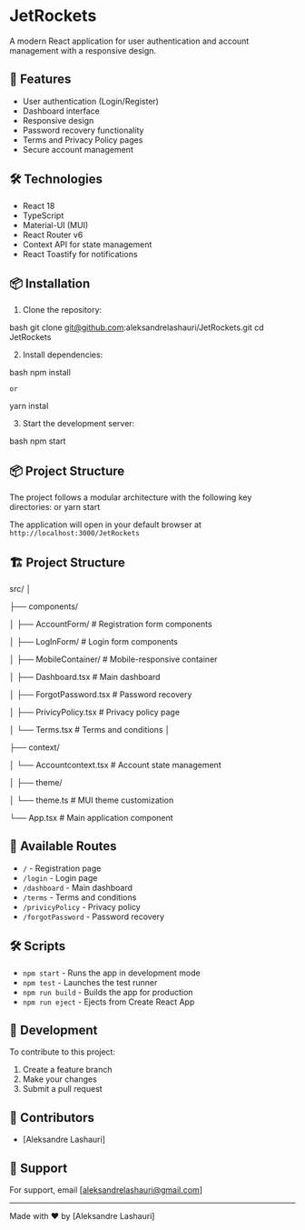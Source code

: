 # JetRockets

A modern React application for user authentication and account management with a responsive design.

## 🚀 Features

- User authentication (Login/Register)
- Dashboard interface
- Responsive design 
- Password recovery functionality
- Terms and Privacy Policy pages
- Secure account management

## 🛠️ Technologies

- React 18
- TypeScript
- Material-UI (MUI)
- React Router v6
- Context API for state management
- React Toastify for notifications

## 📦 Installation

1. Clone the repository:

bash
git clone git@github.com:aleksandrelashauri/JetRockets.git
cd JetRockets

2. Install dependencies:

bash
npm install

    or
yarn instal

3. Start the development server:

bash
npm start


## 📦 Project Structure

The project follows a modular architecture with the following key directories:
or
yarn start

The application will open in your default browser at `http://localhost:3000/JetRockets`

## 🏗️ Project Structure
src/
│

├── components/

│ ├── AccountForm/ # Registration form components

│ ├── LogInForm/ # Login form components

│ ├── MobileContainer/ # Mobile-responsive container

│ ├── Dashboard.tsx # Main dashboard

│ ├── ForgotPassword.tsx # Password recovery

│ ├── PrivicyPolicy.tsx # Privacy policy page

│ └── Terms.tsx # Terms and conditions
│

├── context/

│ └── Accountcontext.tsx # Account state management

│
├── theme/

│ └── theme.ts # MUI theme customization


└── App.tsx # Main application component

## 📱 Available Routes

- `/` - Registration page
- `/login` - Login page
- `/dashboard` - Main dashboard
- `/terms` - Terms and conditions
- `/privicyPolicy` - Privacy policy
- `/forgotPassword` - Password recovery

## 🛠️ Scripts

- `npm start` - Runs the app in development mode
- `npm test` - Launches the test runner
- `npm run build` - Builds the app for production
- `npm run eject` - Ejects from Create React App

## 🔧 Development

To contribute to this project:

1. Create a feature branch
2. Make your changes
3. Submit a pull request

## 👥 Contributors

- [Aleksandre Lashauri]

## 🤝 Support

For support, email [aleksandrelashauri@gmail.com]

---

Made with ❤️ by [Aleksandre Lashauri]